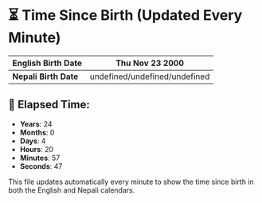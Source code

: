 # ⏳ Time Since Birth (Updated Every Minute)

| **English Birth Date** | Thu Nov 23 2000 |
|------------------------|-------------------------------------|
| **Nepali Birth Date**  | undefined/undefined/undefined                  |

## 📅 Elapsed Time:

- **Years**: 24
- **Months**: 0
- **Days**: 4
- **Hours**: 20
- **Minutes**: 57
- **Seconds**: 47

This file updates automatically every minute to show the time since birth in both the English and Nepali calendars.